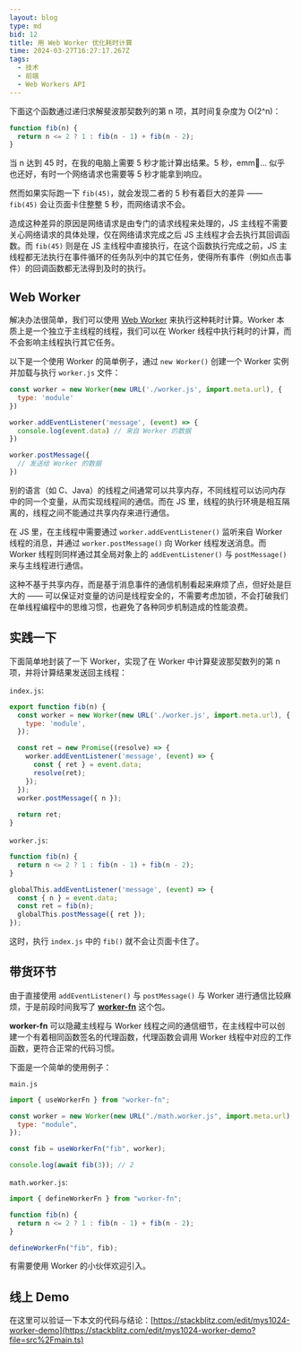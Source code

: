 ```yaml
---
layout: blog
type: md
bid: 12
title: 用 Web Worker 优化耗时计算
time: 2024-03-27T16:27:17.267Z
tags:
  - 技术
  - 前端
  - Web Workers API
---
```


下面这个函数通过递归求解斐波那契数列的第 n 项，其时间复杂度为 O(2^n)：

```javascript
function fib(n) {
  return n <= 2 ? 1 : fib(n - 1) + fib(n - 2);
}
```

当 n 达到 45 时，在我的电脑上需要 5 秒才能计算出结果。5 秒，emm🤔... 似乎也还好，有时一个网络请求也需要等 5 秒才能拿到响应。

然而如果实际跑一下 `fib(45)`，就会发现二者的 5 秒有着巨大的差异 —— `fib(45)` 会让页面卡住整整 5 秒，而网络请求不会。

造成这种差异的原因是网络请求是由专门的请求线程来处理的，JS 主线程不需要关心网络请求的具体处理，仅在网络请求完成之后 JS 主线程才会去执行其回调函数。而 `fib(45)` 则是在 JS 主线程中直接执行，在这个函数执行完成之前，JS 主线程都无法执行在事件循环的任务队列中的其它任务，使得所有事件（例如点击事件）的回调函数都无法得到及时的执行。

## Web Worker

解决办法很简单，我们可以使用 [Web Worker](https://developer.mozilla.org/zh-CN/docs/Web/API/Web_Workers_API) 来执行这种耗时计算。Worker 本质上是一个独立于主线程的线程，我们可以在 Worker 线程中执行耗时的计算，而不会影响主线程执行其它任务。

以下是一个使用 Worker 的简单例子，通过 `new Worker()` 创建一个 Worker 实例并加载与执行 `worker.js` 文件：

```javascript
const worker = new Worker(new URL('./worker.js', import.meta.url), {
  type: 'module'
})

worker.addEventListener('message', (event) => {
  console.log(event.data) // 来自 Worker 的数据
})

worker.postMessage({
  // 发送给 Worker 的数据
})
```

别的语言（如 C、Java）的线程之间通常可以共享内存，不同线程可以访问内存中的同一个变量，从而实现线程间的通信。而在 JS 里，线程的执行环境是相互隔离的，线程之间不能通过共享内存来进行通信。

在 JS 里，在主线程中需要通过 `worker.addEventListener()` 监听来自 Worker 线程的消息，并通过 `worker.postMessage()` 向 Worker 线程发送消息。而 Worker 线程则同样通过其全局对象上的 `addEventListener()` 与 `postMessage()` 来与主线程进行通信。

这种不基于共享内存，而是基于消息事件的通信机制看起来麻烦了点，但好处是巨大的 —— 可以保证对变量的访问是线程安全的，不需要考虑加锁，不会打破我们在单线程编程中的思维习惯，也避免了各种同步机制造成的性能浪费。

## 实践一下

下面简单地封装了一下 Worker，实现了在 Worker 中计算斐波那契数列的第 n 项，并将计算结果发送回主线程：

`index.js`:

```javascript
export function fib(n) {
  const worker = new Worker(new URL('./worker.js', import.meta.url), {
    type: 'module',
  });

  const ret = new Promise((resolve) => {
    worker.addEventListener('message', (event) => {
      const { ret } = event.data;
      resolve(ret);
    });
  });
  worker.postMessage({ n });
  
  return ret;
}
```

`worker.js`:

```javascript
function fib(n) {
  return n <= 2 ? 1 : fib(n - 1) + fib(n - 2);
}

globalThis.addEventListener('message', (event) => {
  const { n } = event.data;
  const ret = fib(n);
  globalThis.postMessage({ ret });
});
```

这时，执行 `index.js` 中的 `fib()` 就不会让页面卡住了。

## 带货环节

由于直接使用 `addEventListener()` 与 `postMessage()` 与 Worker 进行通信比较麻烦，于是前段时间我写了 **[worker-fn](https://www.npmjs.com/package/worker-fn)** 这个包。

**worker-fn** 可以隐藏主线程与 Worker 线程之间的通信细节，在主线程中可以创建一个有着相同函数签名的代理函数，代理函数会调用 Worker 线程中对应的工作函数，更符合正常的代码习惯。

下面是一个简单的使用例子：

`main.js`

```javascript
import { useWorkerFn } from "worker-fn";

const worker = new Worker(new URL("./math.worker.js", import.meta.url), {
  type: "module",
});

const fib = useWorkerFn("fib", worker);

console.log(await fib(3)); // 2
```

`math.worker.js`:

```typescript
import { defineWorkerFn } from "worker-fn";

function fib(n) {
  return n <= 2 ? 1 : fib(n - 1) + fib(n - 2);
}

defineWorkerFn("fib", fib);
```

有需要使用 Worker 的小伙伴欢迎引入。

## 线上 Demo

在这里可以验证一下本文的代码与结论：[https://stackblitz.com/edit/mys1024-worker-demo](https://stackblitz.com/edit/mys1024-worker-demo?file=src%2Fmain.ts)
